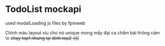 # TodoList mockapi

used modalLoading js files by fpmweb



Chỉnh màu layout xíu cho nó unique mong mấy đại ca chấm bài thông cảm \n
~~chạy top1 nhưng lại dính top2 :(((~~



